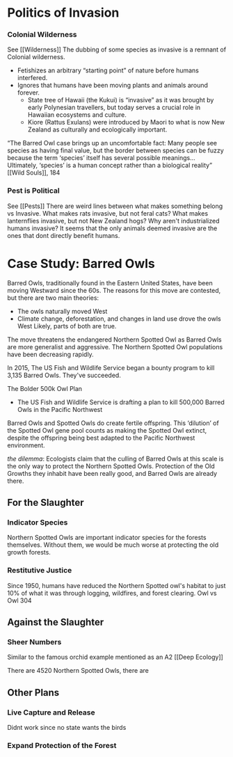 # Politics of Invasion

### Colonial Wilderness
See [[Wilderness]]
The dubbing of some species as invasive is a remnant of Colonial wilderness. 
- Fetishizes an arbitrary “starting point” of nature before humans interfered.
- Ignores that humans have been moving plants and animals around forever.
	- State tree of Hawaii (the Kukui) is “invasive” as it was brought by early Polynesian travellers, but today serves a crucial role in Hawaiian ecosystems and culture.
	- Kiore (Rattus Exulans) were introduced by Maori to what is now New Zealand as culturally and ecologically important.

“The Barred Owl case brings up an uncomfortable fact: Many people see species as having final value, but the border between species can be fuzzy because the term ‘species’ itself has several possible meanings… Ultimately, ‘species’ is a human concept rather than a biological reality”
	[[Wild Souls]], 184

### Pest is Political
See [[Pests]]
There are weird lines between what makes something belong vs Invasive. What makes rats invasive, but not feral cats? What makes lanternflies invasive, but not New Zealand hogs? Why aren't industrialized humans invasive? 
It seems that the only animals deemed invasive are the ones that dont directly benefit humans. 

# Case Study: Barred Owls

Barred Owls, traditionally found in the Eastern United States, have been moving Westward since the 60s. The reasons for this move are contested, but there are two main theories:
- The owls naturally moved West
- Climate change, deforestation, and changes in land use drove the owls West
Likely, parts of both are true.

The move threatens the endangered Northern Spotted Owl as Barred Owls are more generalist and aggressive. The Northern Spotted Owl populations have been decreasing rapidly.

In 2015, The US Fish and Wildlife Service began a bounty program to kill 3,135 Barred Owls. They've succeeded.

The Bolder 500k Owl Plan
- The US Fish and Wildlife Service is drafting a plan to kill 500,000 Barred Owls in the Pacific Northwest

Barred Owls and Spotted Owls do create fertile offspring. This ‘dilution’ of the Spotted Owl gene pool counts as making the Spotted Owl extinct, despite the offspring being best adapted to the Pacific Northwest environment.

 *the dilemma*:
Ecologists claim that the culling of Barred Owls at this scale is the only way to protect the Northern Spotted Owls. Protection of the Old Growths they inhabit have been really good, and Barred Owls are already there.

## For the Slaughter

### Indicator Species
Northern Spotted Owls are important indicator species for the forests themselves. Without them, we would be much worse at protecting the old growth forests. 

### Restitutive Justice
Since 1950, humans have reduced the Northern Spotted owl's habitat to just 10% of what it was through logging, wildfires, and forest clearing.
	Owl vs Owl 304

## Against the Slaughter

### Sheer Numbers
Similar to the famous orchid example mentioned as an A2 [[Deep Ecology]]

There are 4520 Northern Spotted Owls, there are 




## Other Plans

### Live Capture and Release
Didnt work since no state wants the birds

### Expand Protection of the Forest